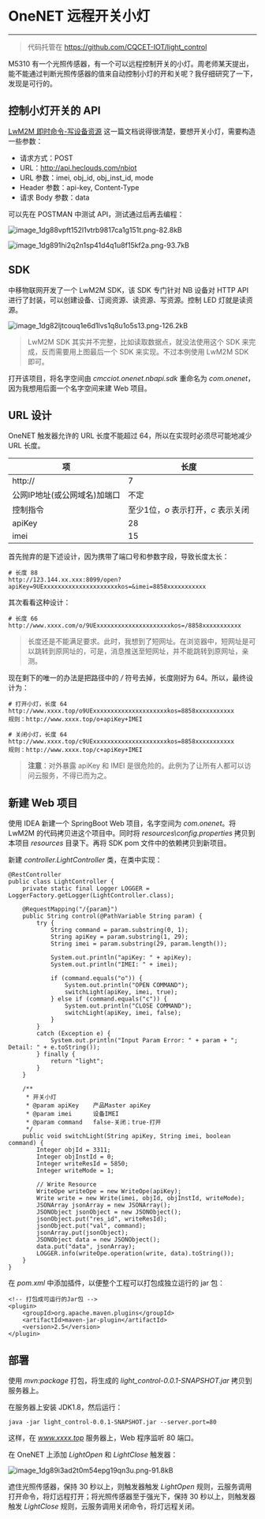 # OneNET 远程开关小灯

---

> 代码托管在 https://github.com/CQCET-IOT/light_control

M5310 有一个光照传感器，有一个可以远程控制开关的小灯。周老师某天提出，能不能通过判断光照传感器的值来自动控制小灯的开和关呢？我仔细研究了一下，发现是可行的。

## 控制小灯开关的 API 

[LwM2M ﻿即时命令-写设备资源](https://open.iot.10086.cn/doc/book/application-develop/api/LwM2M/5%E5%8D%B3%E6%97%B6%E5%91%BD%E4%BB%A4-%E5%86%99%E8%AE%BE%E5%A4%87%E8%B5%84%E6%BA%90.html) 这一篇文档说得很清楚，要想开关小灯，需要构造一些参数：

- 请求方式：POST
- URL：http://api.heclouds.com/nbiot
- URL 参数：imei, obj_id, obj_inst_id, mode
- Header 参数：api-key, Content-Type
- 请求 Body 参数：data

可以先在 POSTMAN 中测试 API，测试通过后再去编程：

![image_1dg88vpft152l1vtrb9817ca1g151t.png-82.8kB][1]

![image_1dg891hi2q2n1sp41d4q1u8f15kf2a.png-93.7kB][2]

## SDK

中移物联网开发了一个 LwM2M SDK，该 SDK 专门针对 NB 设备对 HTTP API 进行了封装，可以创建设备、订阅资源、读资源、写资源。控制 LED 灯就是读资源。

![image_1dg82ljtcouq1e6d1lvs1q8u1o5s13.png-126.2kB][3]

> LwM2M SDK 其实并不完整，比如读取数据点，就没法使用这个 SDK 来完成，反而需要用上图最后一个 SDK 来实现。不过本例使用 LwM2M SDK 即可。

打开该项目，将名字空间由 *cmcciot.onenet.nbapi.sdk* 重命名为 *com.onenet*，因为我想用后面一个名字空间来建 Web 项目。

## URL 设计

OneNET 触发器允许的 URL 长度不能超过 64，所以在实现时必须尽可能地减少 URL 长度。

|项|长度|
|-|-
|http://|7
|公网IP地址(或公网域名)加端口|不定
|控制指令|至少1位，*o* 表示打开，*c* 表示关闭
|apiKey|28
|imei|15

首先抛弃的是下述设计，因为携带了端口号和参数字段，导致长度太长：

```
# 长度 88
http://123.144.xx.xxx:8099/open?apiKey=9UExxxxxxxxxxxxxxxxxxxxxkos=&imei=8858xxxxxxxxxxx
```

其次看看这种设计：

```
# 长度 66
http://www.xxxx.com/o/9UExxxxxxxxxxxxxxxxxxxxxkos=/8858xxxxxxxxxxx
```

> 长度还是不能满足要求。此时，我想到了短网址。在浏览器中，短网址是可以跳转到原网址的，可是，消息推送至短网址，并不能跳转到原网址，亲测。

现在剩下的唯一的办法是把路径中的 */* 符号去掉，长度刚好为 64。所以，最终设计为：

```
# 打开小灯，长度 64
http://www.xxxx.top/o9UExxxxxxxxxxxxxxxxxxxxxkos=8858xxxxxxxxxxx
规则：http://www.xxxx.top/o+apiKey+IMEI

# 关闭小灯，长度 64
http://www.xxxx.top/c9UExxxxxxxxxxxxxxxxxxxxxkos=8858xxxxxxxxxxx
规则：http://www.xxxx.top/c+apiKey+IMEI
```

> **注意**：对外暴露 apiKey 和 IMEI 是很危险的。此例为了让所有人都可以访问云服务，不得已而为之。


## 新建 Web 项目

使用 IDEA 新建一个 SpringBoot Web 项目，名字空间为 *com.onenet*。将 LwM2M 的代码拷贝进这个项目中。同时将 *resources\config.properties* 拷贝到本项目 *resources* 目录下。再将 SDK pom 文件中的依赖拷贝到新项目。

新建 *controller.LightController* 类，在类中实现：

```
@RestController
public class LightController {
    private static final Logger LOGGER = LoggerFactory.getLogger(LightController.class);

    @RequestMapping("/{param}")
    public String control(@PathVariable String param) {
        try {
            String command = param.substring(0, 1);
            String apiKey = param.substring(1, 29);
            String imei = param.substring(29, param.length());

            System.out.println("apiKey: " + apiKey);
            System.out.println("IMEI: " + imei);

            if (command.equals("o")) {
                System.out.println("OPEN COMMAND");
                switchLight(apiKey, imei, true);
            } else if (command.equals("c")) {
                System.out.println("CLOSE COMMAND");
                switchLight(apiKey, imei, false);
            }
        }
        catch (Exception e) {
            System.out.println("Input Param Error: " + param + "; Detail: " + e.toString());
        } finally {
            return "light";
        }
    }

    /**
     * 开关小灯
     * @param apiKey    产品Master apiKey
     * @param imei      设备IMEI
     * @param command   false-关闭；true-打开
     */
    public void switchLight(String apiKey, String imei, boolean command) {
        Integer objId = 3311;
        Integer objInstId = 0;
        Integer writeResId = 5850;
        Integer writeMode = 1;

        // Write Resource
        WriteOpe writeOpe = new WriteOpe(apiKey);
        Write write = new Write(imei, objId, objInstId, writeMode);
        JSONArray jsonArray = new JSONArray();
        JSONObject jsonObject = new JSONObject();
        jsonObject.put("res_id", writeResId);
        jsonObject.put("val", command);
        jsonArray.put(jsonObject);
        JSONObject data = new JSONObject();
        data.put("data", jsonArray);
        LOGGER.info(writeOpe.operation(write, data).toString());
    }
}
```

在 *pom.xml* 中添加插件，以便整个工程可以打包成独立运行的 jar 包：

```
<!-- 打包成可运行的Jar包 -->
<plugin>
	<groupId>org.apache.maven.plugins</groupId>
	<artifactId>maven-jar-plugin</artifactId>
	<version>2.5</version>
</plugin>
```

## 部署

使用 *mvn:package* 打包，将生成的 *light_control-0.0.1-SNAPSHOT.jar* 拷贝到服务器上。

在服务器上安装 JDK1.8，然后运行：

```
java -jar light_control-0.0.1-SNAPSHOT.jar --server.port=80
```

这样，在 *www.xxxx.top* 服务器上，Web 程序监听 80 端口。

在 OneNET 上添加 *LightOpen* 和 *LightClose* 触发器：

![image_1dg89i3ad2t0m54epg19qn3u.png-91.8kB][4]

遮住光照传感器，保持 30 秒以上，则触发器触发 *LightOpen* 规则，云服务调用打开命令，将灯远程打开；将光照传感器至于强光下，保持 30 秒以上，则触发器触发 *LightClose* 规则，云服务调用关闭命令，将灯远程关闭。


  [1]: http://static.zybuluo.com/morgen/9kpytohh0repuei796jmlhzn/image_1dg88vpft152l1vtrb9817ca1g151t.png
  [2]: http://static.zybuluo.com/morgen/z5abplk3ajc7iq7wfxzzg4bk/image_1dg891hi2q2n1sp41d4q1u8f15kf2a.png
  [3]: http://static.zybuluo.com/morgen/3qygz5v6c73p7z9klvwfd12u/image_1dg82ljtcouq1e6d1lvs1q8u1o5s13.png
  [4]: http://static.zybuluo.com/morgen/418v7sykaby1okzcqxu2navn/image_1dg89i3ad2t0m54epg19qn3u.png
